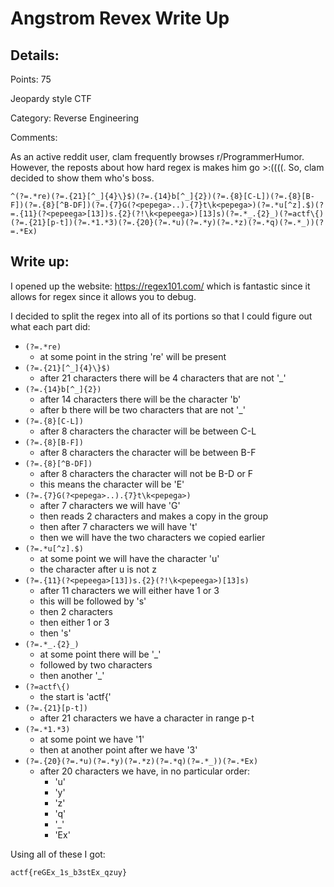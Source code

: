 # Angstrom Revex Write Up

## Details:
Points: 75

Jeopardy style CTF

Category: Reverse Engineering

Comments:

As an active reddit user, clam frequently browses r/ProgrammerHumor. However, the reposts about how hard regex is makes him go >:((((. So, clam decided to show them who's boss.

```re
^(?=.*re)(?=.{21}[^_]{4}\}$)(?=.{14}b[^_]{2})(?=.{8}[C-L])(?=.{8}[B-F])(?=.{8}[^B-DF])(?=.{7}G(?<pepega>..).{7}t\k<pepega>)(?=.*u[^z].$)(?=.{11}(?<pepeega>[13])s.{2}(?!\k<pepeega>)[13]s)(?=.*_.{2}_)(?=actf\{)(?=.{21}[p-t])(?=.*1.*3)(?=.{20}(?=.*u)(?=.*y)(?=.*z)(?=.*q)(?=.*_))(?=.*Ex)
```

## Write up:

I opened up the website: https://regex101.com/ which is fantastic since it allows for regex since it allows you to debug.

I decided to split the regex into all of its portions so that I could figure out what each part did:

- `(?=.*re)`
    - at some point in the string 're' will be present
- `(?=.{21}[^_]{4}\}$)`
    - after 21 characters there will be 4 characters that are not '_'
- `(?=.{14}b[^_]{2})`
    - after 14 characters there will be the character 'b'
    - after b there will be two characters that are not '_'
- `(?=.{8}[C-L])`
    - after 8 characters the character will be between C-L
- `(?=.{8}[B-F])`
    - after 8 characters the character will be between B-F
- `(?=.{8}[^B-DF])`
    - after 8 characters the character will not be B-D or F
    - this means the character will be 'E'
- `(?=.{7}G(?<pepega>..).{7}t\k<pepega>)`
    - after 7 characters we will have 'G'
    - then reads 2 characters and makes a copy in the group
    - then after 7 characters we will have 't'
    - then we will have the two characters we copied earlier
- `(?=.*u[^z].$)`
    - at some point we will have the character 'u'
    - the character after u is not z
- `(?=.{11}(?<pepeega>[13])s.{2}(?!\k<pepeega>)[13]s)`
    - after 11 characters we will either have 1 or 3
    - this will be followed by 's'
    - then 2 characters
    - then either 1 or 3 
    - then 's'
- `(?=.*_.{2}_)`
    - at some point there will be '_' 
    - followed by two characters 
    - then another '_'
- `(?=actf\{)`
    - the start is 'actf{'
- `(?=.{21}[p-t])`
    - after 21 characters we have a character in range p-t
- `(?=.*1.*3)`
    - at some point we have '1'
    - then at another point after we have '3'
- `(?=.{20}(?=.*u)(?=.*y)(?=.*z)(?=.*q)(?=.*_))(?=.*Ex)`
    - after 20 characters we have, in no particular order:
        - 'u'
        - 'y'
        - 'z'
        - 'q'
        - '_'
        - 'Ex'

Using all of these I got:

```
actf{reGEx_1s_b3stEx_qzuy}
```